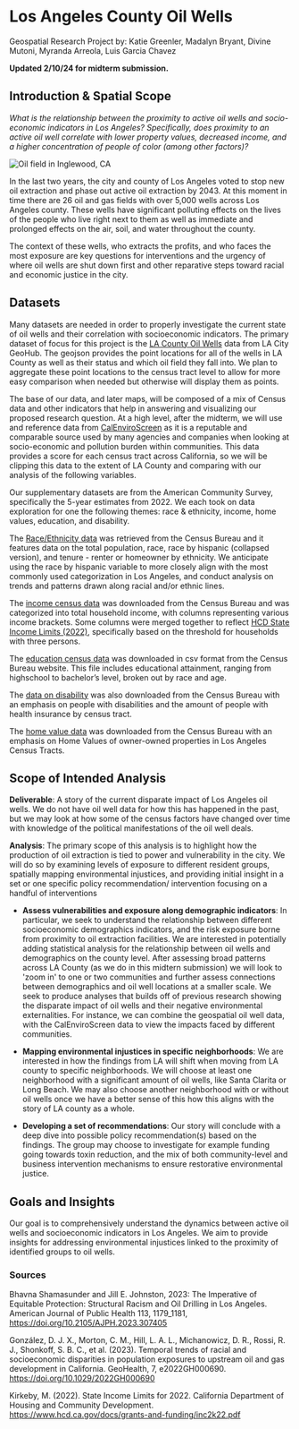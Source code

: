 # Los Angeles County Oil Wells
Geospatial Research Project by: Katie Greenler, Madalyn Bryant, Divine Mutoni, Myranda Arreola, Luis Garcia Chavez

**Updated 2/10/24 for midterm submission.**

## **Introduction & Spatial Scope**
_What is the relationship between the proximity to active oil wells and socio-economic indicators in Los Angeles? Specifically, does proximity to an active oil well correlate with lower property values, decreased income, and a higher concentration of people of color (among other factors)?_

![Oil field in Inglewood, CA](https://ca-times.brightspotcdn.com/dims4/default/e26c0e0/2147483647/strip/true/crop/600x377+0+0/resize/1200x754!/quality/75/?url=https%3A%2F%2Fcalifornia-times-brightspot.s3.amazonaws.com%2Fc7%2Fa3%2F88276b303a8cc57a63d8ca957f48%2Fla-xpm-photo-2012-oct-10-la-me-fracking-baldwin-hills-20121010)

In the last two years, the city and county of Los Angeles voted to stop new oil extraction and phase out active oil extraction by 2043. At this moment in time there are 26 oil and gas fields with over 5,000 wells across Los Angeles county. These wells have significant polluting effects on the lives of the people who live right next to them as well as immediate and prolonged effects on the air, soil, and water throughout the county. 

The context of these wells, who extracts the profits, and who faces the most exposure are key questions for interventions and the urgency of where oil wells are shut down first and other reparative steps toward racial and economic justice in the city.

## **Datasets**
Many datasets are needed in order to properly investigate the current state of oil wells and their correlation with socioeconomic indicators. The primary dataset of focus for this project is the [LA County Oil Wells](https://geohub.lacity.org/datasets/29f5d6391d0749a7ac59aacd40bb0846/explore?location=33.800844%2C-118.295000%2C9.16) data from LA City GeoHub. The geojson provides the point locations for all of the wells in LA County as well as their status and which oil field they fall into. We plan to aggregate these point locations to the census tract level to allow for more easy comparison when needed but otherwise will display them as points. 

The base of our data, and later maps, will be composed of a mix of Census data and other indicators that help in answering and visualizing our proposed research question. At a high level, after the midterm, we will use and reference data from [CalEnviroScreen](https://experience.arcgis.com/experience/ed5953d89038431dbf4f22ab9abfe40d/) as it is a reputable and comparable source used by many agencies and companies when looking at socio-economic and pollution burden within communities. This data provides a score for each census tract across California, so we will be clipping this data to the extent of LA County and comparing with our analysis of the following variables.

Our supplementary datasets are from the American Community Survey, specifically the 5-year estimates from 2022. We each took on data exploration for one the following themes: race & ethnicity, income, home values, education, and disability.

The [Race/Ethnicity data](https://www.socialexplorer.com/tables/ACS2022_5yr/R13563599) was retrieved from the Census Bureau and it features data on the total population, race, race by hispanic (collapsed version), and tenure - renter or homeowner by ethnicity. We anticipate using the race by hispanic variable to more closely align with the most commonly used categorization in Los Angeles, and conduct analysis on trends and patterns drawn along racial and/or ethnic lines. 

The [income census data](https://data.census.gov/table/ACSST5Y2022.S1901?t=Earnings%20(Individuals):Income%20(Households,%20Families,%20Individuals):Income%20and%20Earnings:Income%20and%20Poverty&g=050XX00US06037$1400000&y=2022&d=ACS%205-Year%20Estimates%20Subject%20Tables) was downloaded from the Census Bureau and was categorized into total household income, with columns representing various income brackets. Some columns were merged together to reflect [HCD State Income Limits (2022)](https://www.hcd.ca.gov/docs/grants-and-funding/inc2k22.pdf), specifically based on the threshold for households with three persons.

The [education census data](https://data.census.gov/table?t=Educational%20Attainment&g=050XX00US06037$1400000) was downloaded in csv format from the Census Bureau website. This file includes educational attainment, ranging from highschool to bachelor’s level, broken out by race and age.

The [data on disability](https://data.census.gov/table/ACSST5Y2022.S2701?q=health&g=050XX00US06037,06037$1400000&tid=ACSST1Y2022.S2701) was also downloaded from the Census Bureau with an emphasis on people with disabilities and the amount of people with health insurance by census tract.

The [home value data](https://data.census.gov/table/ACSDP5Y2022.DP04?q=value&t=HousingValueandPurchasePrice&g=050XX00US06037$1400000&y=2022) was downloaded from the Census Bureau with an emphasis on Home Values of owner-owned properties in Los Angeles Census Tracts. 

## **Scope of Intended Analysis**
**Deliverable**: A  story of the current disparate impact of Los Angeles oil wells. We do not have oil well data for how this has happened in the past, but we may look at how some of the census factors have changed over time with knowledge of the political manifestations of the oil well deals. 

**Analysis**: The primary scope of this analysis is to highlight how the production of oil extraction is tied to power and vulnerability in the city. We will do so by examining levels of exposure to different resident groups, spatially mapping environmental injustices, and providing initial insight in a set or one specific policy recommendation/ intervention focusing on a handful of interventions  

- **Assess vulnerabilities and exposure along demographic indicators**: In particular, we seek to understand the relationship between different socioeconomic demographics indicators, and the risk exposure borne from proximity to oil extraction facilities. We are interested in potentially adding statistical analysis for the relationship between oil wells and demographics on the county level. After assessing broad patterns across LA County (as we do in this midtern submission) we will look to 'zoom in' to one or two communities and further assess connections between demographics and oil well locations at a smaller scale. We seek to produce analyses that builds off of previous research showing the disparate impact of oil wells and their negative environmental externalities. For instance, we can combine the geospatial oil well data, with the CalEnviroScreen data to view the impacts faced by different communities.

- **Mapping environmental injustices in specific neighborhoods**: We are interested in how the findings from LA will shift when moving from LA county to specific neighborhoods. We will choose at least one neighborhood with a significant amount of oil wells, like Santa Clarita or Long Beach. We may also choose another neighborhood with or without oil wells once we have a better sense of this how this aligns with the story of LA county as a whole.

- **Developing a set of recommendations**: Our story will conclude with a deep dive into possible policy recommendation(s) based on the findings. The group may choose to investigate for example funding going towards toxin reduction, and the mix of both community-level and business intervention mechanisms to ensure restorative environmental justice.

## **Goals and Insights**

Our goal is to comprehensively understand the dynamics between active oil wells and socioeconomic indicators in Los Angeles. We aim to provide insights for addressing environmental injustices linked to the proximity of identified groups to oil wells.

### **Sources**
Bhavna Shamasunder and Jill E. Johnston, 2023: The Imperative of Equitable Protection: Structural Racism and Oil Drilling in Los Angeles. American Journal of Public Health 113, 1179_1181, https://doi.org/10.2105/AJPH.2023.307405

González, D. J. X., Morton, C. M., Hill, L. A. L., Michanowicz, D. R., Rossi, R. J., Shonkoff, S. B. C., et al. (2023). Temporal trends of racial and socioeconomic disparities in population exposures to upstream oil and gas development in California. GeoHealth, 7, e2022GH000690. https://doi.org/10.1029/2022GH000690

Kirkeby, M. (2022). State Income Limits for 2022. California Department of Housing and Community Development. https://www.hcd.ca.gov/docs/grants-and-funding/inc2k22.pdf

 
